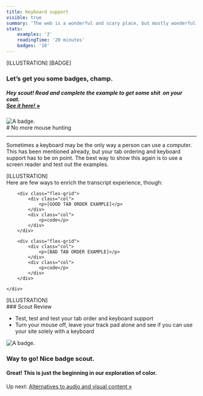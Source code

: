 ```yaml
---
title: Keyboard support
visible: true
summary: 'The web is a wonderful and scary place, but mostly wonderful. The access to information is astounding but most of it, is only accessible to those who are without impairments. The following manuals within the online camp is to get you ready for the'
stats:
    examples: '2'
    readingTime: '20 minutes'
    badges: '10'
---
```

<section>
[ILLUSTRATION] [BADGE]
</section>

<section class="section--badge-cta section--badge-cta__purple">
    <div class="container">
        <div class="flex-grid--gutters">
            <div class="col--width__nine">
                <h3>Let’s get you some badges, champ.</h3>
                <h5><em>Hey scout! Read and complete the example to get some shit  on your coat. <br /><a href="/badge-manual">See it here! &raquo;</a></em></h5>
            </div>
            <div class="col--width__three">
                <div class="badge--box">
                    <img class="img--badge" alt="A badge." src="/user/pages/01.home/badge-star-holder.png">
                </div>
            </div>
        </div>
    </div>
</section>

<section>
<div class="container--content" markdown="1">
# No more mouse hunting

---

Sometimes a keyboard may be the only way a person can use a computer. This has been mentioned already, but your tab ordering and keyboard support has to be on point. The best way to show this again is to use a screen reader and test out the examples.
</div>
</section>

<section>
[ILLUSTRATION]
</section>

<section>
<div class="container--content" markdown="1">
Here are few ways to enrich the transcript experience, though:
</div>
    <div class="container">

        <div class="flex-grid">
            <div class="col">
                <p>[GOOD TAB ORDER EXAMPLE]</p>
            </div>
            <div class="col">
                <p>code</p>
            </div>
        </div>

        <div class="flex-grid">
            <div class="col">
                <p>[BAD TAB ORDER EXAMPLE]</p>
            </div>
            <div class="col">
                <p>code</p>
            </div>
        </div>

    </div>
</section>

<section>
[ILLUSTRATION]
</section>

<section>
<div class="container--content" markdown="1">
### Scout Review

* Test, test and test your tab order and keyboard support
* Turn your mouse off, leave your track pad alone and see if you can use your site solely with a keyboard
</div>
</section>

<section class="section--badge-cta section--badge-cta__yellow mt--60">
    <div class="container">
        <div class="flex-grid--gutters">
            <div class="col--width__four">
                <div class="badge--box">
                    <img class="img--badge" alt="A badge." src="/user/pages/01.home/badge-star-holder.png">
                </div>
            </div>
            <div class="col--width__eight">
                <h3>Way to go! Nice badge scout.</h3>
                <h4>Great! This is just the beginning in our exploration of color.</h4>
                <span>Up next: </span><a href="/">Alternatives to audio and visual content &raquo;</a>
            </div>
        </div>
    </div>
</section>
